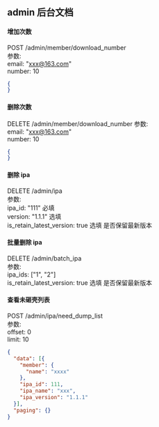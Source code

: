 ## admin 后台文档


#### 增加次数
POST /admin/member/download_number  
参数:  
email: "xxx@163.com"  
number: 10
```json
{
}
```

#### 删除次数
DELETE /admin/member/download_number 
参数:  
email: "xxx@163.com"  
number: 10
```json
{
}
```

#### 删除 ipa
DELETE /admin/ipa  
参数:  
ipa_id: "111"  必填  
version: "1.1.1"  选填  
is_retain_latest_version: true  选填  是否保留最新版本


#### 批量删除 ipa 
DELETE /admin/batch_ipa  
参数:  
ipa_ids: ["1", "2"]  
is_retain_latest_version: true  选填  是否保留最新版本


#### 查看未砸壳列表
POST /admin/ipa/need_dump_list  
参数:  
offset: 0  
limit: 10
```json
{
  "data": [{
    "member": {
      "name": "xxxx"
    },
    "ipa_id": 111,
    "ipa_name": "xxx",
    "ipa_version": "1.1.1" 
  }],
  "paging": {}
}

